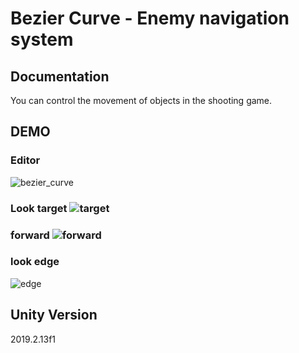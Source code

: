 # Bezier Curve - Enemy navigation system
## Documentation
 You can control the movement of objects in the shooting game. 
## DEMO  
### Editor  
  ![bezier_curve](https://user-images.githubusercontent.com/24996693/71653773-b6398a00-2d71-11ea-90d3-b73e178aea07.gif)

### Look target  ![target](https://user-images.githubusercontent.com/24996693/71653827-d23d2b80-2d71-11ea-84d1-7d4891e22d89.gif)

### forward  ![forward](https://user-images.githubusercontent.com/24996693/71653821-cb161d80-2d71-11ea-9538-856ccc522f8a.gif)

### look edge  
  ![edge](https://user-images.githubusercontent.com/24996693/71653797-c2bde280-2d71-11ea-94ae-7733fec9cb56.gif)


## Unity Version
 2019.2.13f1
